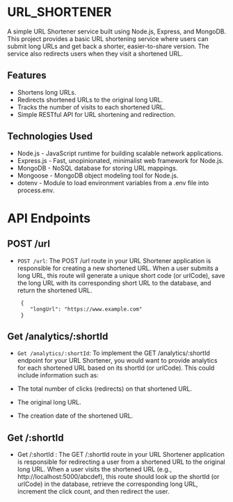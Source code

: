 

# URL_SHORTENER

A simple URL Shortener service built using Node.js, Express, and MongoDB. This project provides a basic URL shortening service where users can submit long URLs and get back a shorter, easier-to-share version. The service also redirects users when they visit a shortened URL.

## Features

- Shortens long URLs.
- Redirects shortened URLs to the original long URL.
- Tracks the number of visits to each shortened URL.
- Simple RESTful API for URL shortening and redirection.

## Technologies Used
- Node.js - JavaScript runtime for building scalable network applications.
- Express.js - Fast, unopinionated, minimalist web framework for Node.js.
- MongoDB - NoSQL database for storing URL mappings.
- Mongoose - MongoDB object modeling tool for Node.js.
- dotenv - Module to load environment variables from a .env file into process.env.

# API Endpoints

## POST /url
- `POST /url`: The POST /url route in your URL Shortener application is responsible for creating a new shortened URL. When a user submits a long URL, this route will generate a unique short code (or urlCode), save the long URL with its corresponding short URL to the database, and return the shortened URL.
  ```
   {
      "longUrl": "https://www.example.com"
   }

## Get /analytics/:shortId
- `Get /analytics/:shortId`: To implement the GET /analytics/:shortId endpoint for your URL Shortener, you would want to provide analytics for each shortened URL based on its shortId (or urlCode). This could include information such as:

- The total number of clicks (redirects) on that shortened URL.
- The original long URL.
- The creation date of the shortened URL.

## Get /:shortId
- Get /:shortId : The GET /:shortId route in your URL Shortener application is responsible for redirecting a user from a shortened URL to the original long URL. When a user visits the shortened URL (e.g., http://localhost:5000/abcdef), this route should look up the shortId (or urlCode) in the database, retrieve the corresponding long URL, increment the click count, and then redirect the user.
